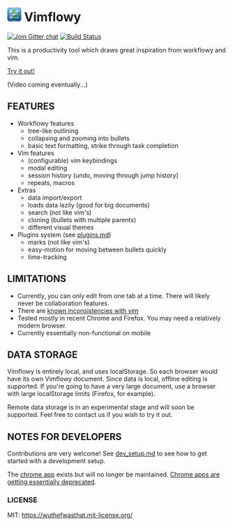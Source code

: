 # ![Vimflowy](/static/images/vimflowy-32.png?raw=true) Vimflowy

[![Join Gitter chat](https://badges.gitter.im/WuTheFWasThat/vimflowy.svg)](https://gitter.im/WuTheFWasThat/vimflowy)
[![Build Status](https://travis-ci.org/WuTheFWasThat/vimflowy.svg?branch=master)](https://travis-ci.org/WuTheFWasThat/vimflowy)

This is a productivity tool which draws great inspiration from workflowy and vim.

[Try it out!](https://vimflowy.bitballoon.com)

(Video coming eventually...)

## FEATURES ##

- Workflowy features
  - tree-like outlining
  - collapsing and zooming into bullets
  - basic text formatting, strike through task completion
- Vim features
  - (configurable) vim keybindings
  - modal editing
  - session history (undo, moving through jump history)
  - repeats, macros
- Extras
  - data import/export
  - loads data lazily (good for big documents)
  - search (not like vim's)
  - cloning (bullets with multiple parents)
  - different visual themes
- Plugins system (see [plugins.md](docs/plugins.md))
  - marks (not like vim's)
  - easy-motion for moving between bullets quickly
  - time-tracking

## LIMITATIONS ##

- Currently, you can only edit from one tab at a time.
  There will likely never be collaboration features.
- There are [known inconsistencies with vim](docs/vim_inconsistencies.md)
- Tested mostly in recent Chrome and Firefox.  You may need a relatively modern browser.
- Currently essentially non-functional on mobile

## DATA STORAGE ##

Vimflowy is entirely local, and uses localStorage.
So each browser would have its own Vimflowy document.
Since data is local, offline editing is supported.
If you're going to have a very large document, use a browser with large localStorage limits (Firefox, for example).

Remote data storage is in an experimental stage and will soon be supported.
Feel free to contact us if you wish to try it out.

## NOTES FOR DEVELOPERS ##

Contributions are very welcome!
See [dev_setup.md](docs/dev_setup.md) to see how to get started with a development setup.

The [chrome app](https://chrome.google.com/webstore/detail/vimflowy/dkdhbejgjplkmbiglmjobppakgmiimei) exists but will no longer be maintained.
[Chrome apps are getting essentially deprecated](https://blog.chromium.org/2016/08/from-chrome-apps-to-web.html).

### LICENSE ###

MIT: https://wuthefwasthat.mit-license.org/
